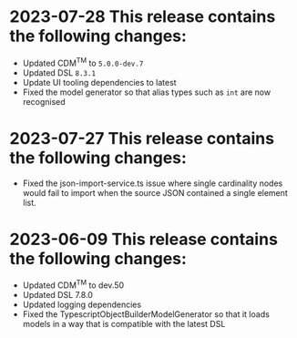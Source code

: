 # 2023-07-28 This release contains the following changes:

- Updated CDM<sup>TM</sup> to `5.0.0-dev.7`
- Updated DSL `8.3.1`
- Update UI tooling dependencies to latest
- Fixed the model generator so that alias types such as `int` are now recognised

# 2023-07-27 This release contains the following changes:

- Fixed the json-import-service.ts issue where single cardinality nodes would fail to import when the source JSON contained a single element list.

# 2023-06-09 This release contains the following changes:

- Updated CDM<sup>TM</sup> to dev.50
- Updated DSL 7.8.0
- Updated logging dependencies
- Fixed the TypescriptObjectBuilderModelGenerator so that it loads models in a way that is compatible with the latest DSL
